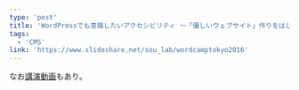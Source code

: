 ```yaml
---
type: 'post'
title: 'WordPressでも意識したいアクセシビリティ 〜「優しいウェブサイト」作りをはじめよう〜'
tags:
  - 'CMS'
link: 'https://www.slideshare.net/sou_lab/wordcamptokyo2016'
---
```

なお[講演動画](https://videopress.com/v/0Lyzu7oG)もあり。